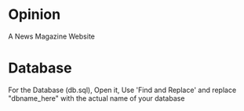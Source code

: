 # Opinion
A News Magazine Website

# Database
For the Database (db.sql),
Open it,
Use 'Find and Replace'
and replace "dbname_here"
with the actual name of your database
